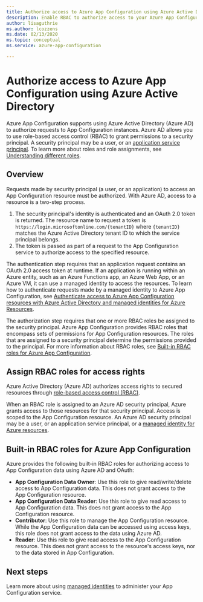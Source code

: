```yaml
---
title: Authorize access to Azure App Configuration using Azure Active Directory
description: Enable RBAC to authorize access to your Azure App Configuration instance
author: lisaguthrie
ms.author: lcozzens
ms.date: 02/13/2020
ms.topic: conceptual
ms.service: azure-app-configuration

---
```

# Authorize access to Azure App Configuration using Azure Active Directory
Azure App Configuration supports using Azure Active Directory (Azure AD) to authorize requests to App Configuration instances.  Azure AD allows you to use role-based access control (RBAC) to grant permissions to a security principal.  A security principal may be a user, or an [application service principal](../active-directory/develop/app-objects-and-service-principals.md).  To learn more about roles and role assignments, see [Understanding different roles](../role-based-access-control/overview.md).

## Overview
Requests made by security principal (a user, or an application) to access an App Configuration resource must be authorized.  With Azure AD, access to a resource is a two-step process.
1. The security principal's identity is authenticated and an OAuth 2.0 token is returned.  The resource name to request a token is `https://login.microsoftonline.com/{tenantID}` where `{tenantID}` matches the Azure Active Directory tenant ID to which the service principal belongs.
2. The token is passed as part of a request to the App Configuration service to authorize access to the specified resource.

The authentication step requires that an application request contains an OAuth 2.0 access token at runtime.  If an application is running within an Azure entity, such as an Azure Functions app, an Azure Web App, or an Azure VM, it can use a managed identity to access the resources.  To learn how to authenticate requests made by a managed identity to Azure App Configuration, see [Authenticate access to Azure App Configuration resources with Azure Active Directory and managed identities for Azure Resources](howto-integrate-azure-managed-service-identity.md).

The authorization step requires that one or more RBAC roles be assigned to the security principal. Azure App Configuration provides RBAC roles that encompass sets of permissions for App Configuration resources. The roles that are assigned to a security principal determine the permissions provided to the principal. For more information about RBAC roles, see [Built-in RBAC roles for Azure App Configuration](#built-in-rbac-roles-for-azure-app-configuration). 

## Assign RBAC roles for access rights
Azure Active Directory (Azure AD) authorizes access rights to secured resources through [role-based access control (RBAC)](../role-based-access-control/overview.md).

When an RBAC role is assigned to an Azure AD security principal, Azure grants access to those resources for that security principal. Access is scoped to the App Configuration resource. An Azure AD security principal may be a user, or an application service principal, or a [managed identity for Azure resources](../active-directory/managed-identities-azure-resources/overview.md).

## Built-in RBAC roles for Azure App Configuration
Azure provides the following built-in RBAC roles for authorizing access to App Configuration data using Azure AD and OAuth:

- **App Configuration Data Owner**: Use this role to give read/write/delete access to App Configuration data. This does not grant access to the App Configuration resource.
- **App Configuration Data Reader**: Use this role to give read access to App Configuration data. This does not grant access to the App Configuration resource.
- **Contributor**: Use this role to manage the App Configuration resource. While the App Configuration data can be accessed using access keys, this role does not grant access to the data using Azure AD.
- **Reader**: Use this role to give read access to the App Configuration resource. This does not grant access to the resource's access keys, nor to the data stored in App Configuration.

## Next steps
Learn more about using [managed identities](howto-integrate-azure-managed-service-identity.md) to administer your App Configuration service.
